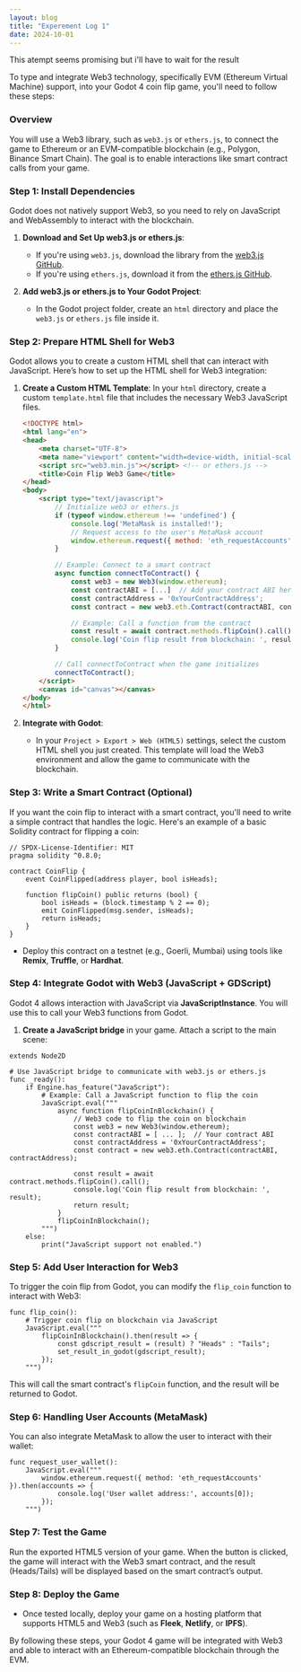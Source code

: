 ```yaml
---
layout: blog
title: "Experement Log 1"
date: 2024-10-01
---
```


This atempt seems promising but i'll have to wait for the result

To type and integrate Web3 technology, specifically EVM (Ethereum Virtual Machine) support, into your Godot 4 coin flip game, you'll need to follow these steps:

### Overview
You will use a Web3 library, such as `web3.js` or `ethers.js`, to connect the game to Ethereum or an EVM-compatible blockchain (e.g., Polygon, Binance Smart Chain). The goal is to enable interactions like smart contract calls from your game.

### Step 1: Install Dependencies
Godot does not natively support Web3, so you need to rely on JavaScript and WebAssembly to interact with the blockchain.

1. **Download and Set Up web3.js or ethers.js**:
   - If you're using `web3.js`, download the library from the [web3.js GitHub](https://github.com/ChainSafe/web3.js).
   - If you're using `ethers.js`, download it from the [ethers.js GitHub](https://github.com/ethers-io/ethers.js).

2. **Add web3.js or ethers.js to Your Godot Project**:
   - In the Godot project folder, create an `html` directory and place the `web3.js` or `ethers.js` file inside it.

### Step 2: Prepare HTML Shell for Web3
Godot allows you to create a custom HTML shell that can interact with JavaScript. Here’s how to set up the HTML shell for Web3 integration:

1. **Create a Custom HTML Template**:
   In your `html` directory, create a custom `template.html` file that includes the necessary Web3 JavaScript files.

   ```html
   <!DOCTYPE html>
   <html lang="en">
   <head>
       <meta charset="UTF-8">
       <meta name="viewport" content="width=device-width, initial-scale=1.0">
       <script src="web3.min.js"></script> <!-- or ethers.js -->
       <title>Coin Flip Web3 Game</title>
   </head>
   <body>
       <script type="text/javascript">
           // Initialize web3 or ethers.js
           if (typeof window.ethereum !== 'undefined') {
               console.log('MetaMask is installed!');
               // Request access to the user's MetaMask account
               window.ethereum.request({ method: 'eth_requestAccounts' });
           }

           // Example: Connect to a smart contract
           async function connectToContract() {
               const web3 = new Web3(window.ethereum);
               const contractABI = [...]  // Add your contract ABI here
               const contractAddress = '0xYourContractAddress';
               const contract = new web3.eth.Contract(contractABI, contractAddress);

               // Example: Call a function from the contract
               const result = await contract.methods.flipCoin().call();
               console.log('Coin flip result from blockchain: ', result);
           }

           // Call connectToContract when the game initializes
           connectToContract();
       </script>
       <canvas id="canvas"></canvas>
   </body>
   </html>
   ```

2. **Integrate with Godot**:
   - In your `Project > Export > Web (HTML5)` settings, select the custom HTML shell you just created. This template will load the Web3 environment and allow the game to communicate with the blockchain.

### Step 3: Write a Smart Contract (Optional)
If you want the coin flip to interact with a smart contract, you'll need to write a simple contract that handles the logic. Here's an example of a basic Solidity contract for flipping a coin:

```solidity
// SPDX-License-Identifier: MIT
pragma solidity ^0.8.0;

contract CoinFlip {
    event CoinFlipped(address player, bool isHeads);

    function flipCoin() public returns (bool) {
        bool isHeads = (block.timestamp % 2 == 0);
        emit CoinFlipped(msg.sender, isHeads);
        return isHeads;
    }
}
```

- Deploy this contract on a testnet (e.g., Goerli, Mumbai) using tools like **Remix**, **Truffle**, or **Hardhat**.

### Step 4: Integrate Godot with Web3 (JavaScript + GDScript)
Godot 4 allows interaction with JavaScript via **JavaScriptInstance**. You will use this to call your Web3 functions from Godot.

1. **Create a JavaScript bridge** in your game. Attach a script to the main scene:

```gdscript
extends Node2D

# Use JavaScript bridge to communicate with web3.js or ethers.js
func _ready():
    if Engine.has_feature("JavaScript"):
        # Example: Call a JavaScript function to flip the coin
        JavaScript.eval("""
            async function flipCoinInBlockchain() {
                // Web3 code to flip the coin on blockchain
                const web3 = new Web3(window.ethereum);
                const contractABI = [ ... ];  // Your contract ABI
                const contractAddress = '0xYourContractAddress';
                const contract = new web3.eth.Contract(contractABI, contractAddress);

                const result = await contract.methods.flipCoin().call();
                console.log('Coin flip result from blockchain: ', result);
                return result;
            }
            flipCoinInBlockchain();
        """)
    else:
        print("JavaScript support not enabled.")
```

### Step 5: Add User Interaction for Web3
To trigger the coin flip from Godot, you can modify the `flip_coin` function to interact with Web3:

```gdscript
func flip_coin():
    # Trigger coin flip on blockchain via JavaScript
    JavaScript.eval("""
        flipCoinInBlockchain().then(result => {
            const gdscript_result = (result) ? "Heads" : "Tails";
            set_result_in_godot(gdscript_result);
        });
    """)
```

This will call the smart contract's `flipCoin` function, and the result will be returned to Godot.

### Step 6: Handling User Accounts (MetaMask)
You can also integrate MetaMask to allow the user to interact with their wallet:
```gdscript
func request_user_wallet():
    JavaScript.eval("""
        window.ethereum.request({ method: 'eth_requestAccounts' }).then(accounts => {
            console.log('User wallet address:', accounts[0]);
        });
    """)
```

### Step 7: Test the Game
Run the exported HTML5 version of your game. When the button is clicked, the game will interact with the Web3 smart contract, and the result (Heads/Tails) will be displayed based on the smart contract’s output.

### Step 8: Deploy the Game
- Once tested locally, deploy your game on a hosting platform that supports HTML5 and Web3 (such as **Fleek**, **Netlify**, or **IPFS**).

By following these steps, your Godot 4 game will be integrated with Web3 and able to interact with an Ethereum-compatible blockchain through the EVM.
